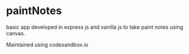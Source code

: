# paintNotes

basic app developed in express js and vanilla js to take paint notes using canvas.

Maintained using codesandbox.io
